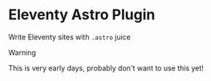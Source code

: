 # Eleventy Astro Plugin

Write Eleventy sites with `.astro` juice

> [!WARNING]
> This is very early days, probably don't want to use this yet!